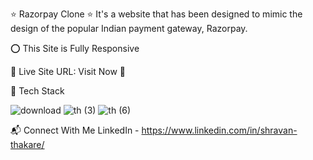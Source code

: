 ⭐ Razorpay Clone ⭐
It's a website that has been designed to mimic the design of the popular Indian payment gateway, Razorpay.

⭕ This Site is Fully Responsive


📌 Live Site URL: Visit Now 🚀

📌 Tech Stack

![download](https://github.com/ShravanThakare/Razorpay-Clone/assets/108409480/5d632e27-41a4-4fdd-8c7d-d1284e338155)
![th (3)](https://github.com/ShravanThakare/Razorpay-Clone/assets/108409480/f841d816-934b-40a8-822a-03e06990ec9a)
![th (6)](https://github.com/ShravanThakare/Razorpay-Clone/assets/108409480/51c7a13b-4ab8-406e-ae2b-50f2b80af6cc)






📬 Connect With Me
LinkedIn - https://www.linkedin.com/in/shravan-thakare/

